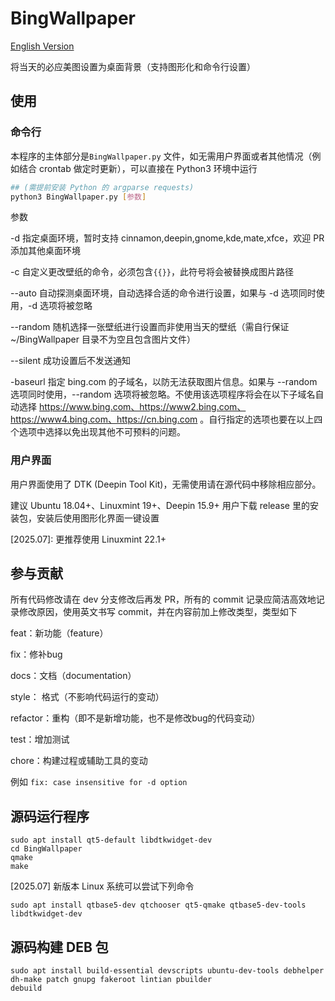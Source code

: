 # BingWallpaper

[English Version](/README.md)

将当天的必应美图设置为桌面背景（支持图形化和命令行设置）

## 使用

### 命令行

本程序的主体部分是```BingWallpaper.py``` 文件，如无需用户界面或者其他情况（例如结合 crontab 做定时更新），可以直接在 Python3 环境中运行

```bash
## (需提前安装 Python 的 argparse requests)
python3 BingWallpaper.py [参数]
```

参数

-d 指定桌面环境，暂时支持 cinnamon,deepin,gnome,kde,mate,xfce，欢迎 PR 添加其他桌面环境

-c 自定义更改壁纸的命令，必须包含```{{}}```，此符号将会被替换成图片路径

--auto 自动探测桌面环境，自动选择合适的命令进行设置，如果与 -d 选项同时使用，-d 选项将被忽略

--random 随机选择一张壁纸进行设置而非使用当天的壁纸（需自行保证 ~/BingWallpaper 目录不为空且包含图片文件）

--silent 成功设置后不发送通知

-baseurl 指定 bing.com 的子域名，以防无法获取图片信息。如果与 --random 选项同时使用，--random 选项将被忽略。不使用该选项程序将会在以下子域名自动选择 https://www.bing.com、https://www2.bing.com、https://www4.bing.com、https://cn.bing.com 。自行指定的选项也要在以上四个选项中选择以免出现其他不可预料的问题。


### 用户界面

用户界面使用了 DTK (Deepin Tool Kit)，无需使用请在源代码中移除相应部分。

建议 Ubuntu 18.04+、Linuxmint 19+、Deepin 15.9+ 用户下载 release 里的安装包，安装后使用图形化界面一键设置

[2025.07]: 更推荐使用 Linuxmint 22.1+

## 参与贡献

所有代码修改请在 dev 分支修改后再发 PR，所有的 commit 记录应简洁高效地记录修改原因，使用英文书写 commit，并在内容前加上修改类型，类型如下

feat：新功能（feature）

fix：修补bug

docs：文档（documentation）

style： 格式（不影响代码运行的变动）

refactor：重构（即不是新增功能，也不是修改bug的代码变动）

test：增加测试

chore：构建过程或辅助工具的变动

例如 ```fix: case insensitive for -d option```

##  源码运行程序

```
sudo apt install qt5-default libdtkwidget-dev
cd BingWallpaper
qmake
make
```

[2025.07] 新版本 Linux 系统可以尝试下列命令

```
sudo apt install qtbase5-dev qtchooser qt5-qmake qtbase5-dev-tools libdtkwidget-dev 
```

## 源码构建 DEB 包

```
sudo apt install build-essential devscripts ubuntu-dev-tools debhelper dh-make patch gnupg fakeroot lintian pbuilder
debuild
```